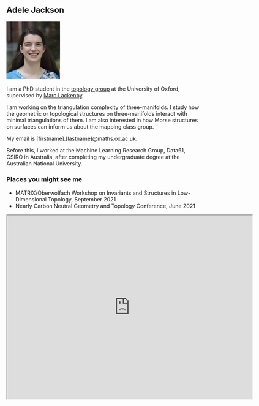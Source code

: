 ## Adele Jackson

<img src="files/adele.jpg" width=140 height=150.5 alt="Head shot">

I am a PhD student in the [topology group](https://www.maths.ox.ac.uk/groups/topology) at the University of Oxford, supervised by [Marc Lackenby](http://people.maths.ox.ac.uk/lackenby/).

I am working on the triangulation complexity of three-manifolds.
I study how the geometric or topological structures on three-manifolds interact with minimal triangulations of them.
I am also interested in how Morse structures on surfaces can inform us about the mapping class group.

My email is [firstname].[lastname]@maths.ox.ac.uk.

Before this, I worked at the Machine Learning Research Group, Data61, CSIRO in Australia, after completing my undergraduate degree at the Australian National University.

### Places you might see me
- MATRIX/Oberwolfach Workshop on Invariants and Structures in Low-Dimensional Topology, September 2021
- Nearly Carbon Neutral Geometry and Topology Conference, June 2021

<iframe src="https://drive.google.com/file/d/1rBSK-RpvHIh5lJUbmuUpR41mBBY6u-9J/preview" width="640" height="480" allow="autoplay"></iframe>

